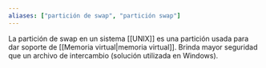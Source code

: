 ```yaml
---
aliases: ["partición de swap", "partición swap"]
---
```

La partición de swap en un sistema [[UNIX]] es una partición usada para dar soporte de [[Memoria virtual|memoria virtual]]. Brinda mayor seguridad que un archivo de intercambio (solución utilizada en Windows).